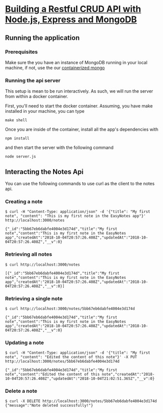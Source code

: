# [Building a Restful CRUD API with Node.js, Express and MongoDB](https://www.callicoder.com/node-js-express-mongodb-restful-crud-api-tutorial/)


## Running the application

### Prerequisites

Make sure the you have an instance of MongoDB running in your local machine, if not, use the our
[containerized mongo](../mongodb/README.md)


### Running the api server

This setup is mean to be run interactively.
As such, we will run the server from within a docker container.

First, you'll need to start the docker container.
Assuming, you have make installed in your machine, you can type
```shell
make shell
```

Once you are inside of the container, install all the app's dependencies with
```
npm install
```

and then start the server with the following command
```
node server.js
```


## Interacting the Notes Api

You can use the following commands to use curl as the client to the notes api.

### Creating a note
```
$ curl -H "Content-Type: application/json" -d '{"title": "My first note", "content": "This is my first note in the EasyNotes app"}' http://localhost:3000/notes

{"_id":"5bb67eb6dabfe4004e3d174d","title":"My first note","content":"This is my first note in the EasyNotes app","createdAt":"2018-10-04T20:57:26.408Z","updatedAt":"2018-10-04T20:57:26.408Z","__v":0}
```

### Retrieving all notes
```
$ curl http://localhost:3000/notes

[{"_id":"5bb67eb6dabfe4004e3d174d","title":"My first note","content":"This is my first note in the EasyNotes app","createdAt":"2018-10-04T20:57:26.408Z","updatedAt":"2018-10-04T20:57:26.408Z","__v":0}]
```

### Retrieving a single note
```
$ curl http://localhost:3000/notes/5bb67eb6dabfe4004e3d174d

{"_id":"5bb67eb6dabfe4004e3d174d","title":"My first note","content":"This is my first note in the EasyNotes app","createdAt":"2018-10-04T20:57:26.408Z","updatedAt":"2018-10-04T20:57:26.408Z","__v":0}
```


### Updating a note
```
$ curl -H "Content-Type: application/json" -d '{"title": "My first note", "content": "Edited the content of this note"}' -X PUT http://localhost:3000/notes/5bb67eb6dabfe4004e3d174d

{"_id":"5bb67eb6dabfe4004e3d174d","title":"My first note","content":"Edited the content of this note","createdAt":"2018-10-04T20:57:26.408Z","updatedAt":"2018-10-04T21:02:51.365Z","__v":0}
```

### Delete a note
```
$ curl -X DELETE http://localhost:3000/notes/5bb67eb6dabfe4004e3d174d
{"message":"Note deleted successfully!"}
```
